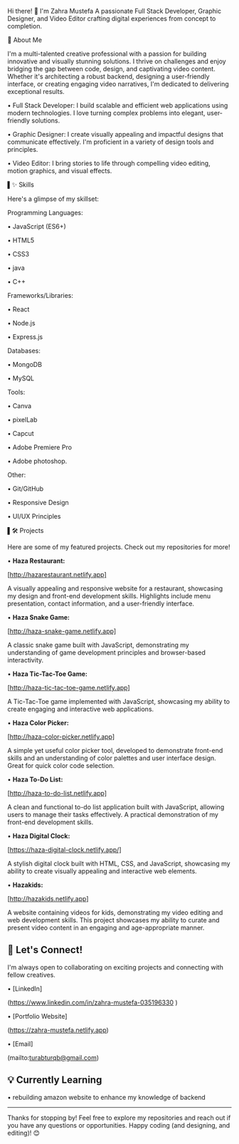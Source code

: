 Hi there! 👋 I'm Zahra Mustefa
A passionate Full Stack Developer, Graphic Designer, and Video Editor crafting digital experiences from concept to completion.

🚀 About Me

I'm a multi-talented creative professional with a passion for building innovative and visually stunning solutions. I thrive on challenges and enjoy bridging the gap between code, design, and captivating video content. Whether it's architecting a robust backend, designing a user-friendly interface, or creating engaging video narratives, I'm dedicated to delivering exceptional results.

•  Full Stack Developer: I build scalable and efficient web applications using modern technologies. I love turning complex problems into elegant, user-friendly solutions.

•  Graphic Designer: I create visually appealing and impactful designs that communicate effectively. I'm proficient in a variety of design tools and principles.

•  Video Editor: I bring stories to life through compelling video editing, motion graphics, and visual effects.

▌✨ Skills

Here's a glimpse of my skillset:

Programming Languages:

•  JavaScript (ES6+)

•  HTML5

•  CSS3

•  java

•  C++

Frameworks/Libraries:

•  React

•  Node.js

•  Express.js

Databases:

•  MongoDB

•  MySQL

Tools:

•  Canva

•  pixelLab

•  Capcut

•  Adobe Premiere Pro 

•  Adobe photoshop.


Other:

•  Git/GitHub

•  Responsive Design

•  UI/UX Principles

▌🛠️ Projects

Here are some of my featured projects. Check out my repositories for more!

•   **Haza Restaurant:**

[http://hazarestaurant.netlify.app]

A visually appealing and responsive website for a restaurant, showcasing my design and front-end development skills. Highlights include menu presentation, contact information, and a user-friendly interface.

•   **Haza Snake Game:** 

[http://haza-snake-game.netlify.app] 

A classic snake game built with JavaScript, demonstrating my understanding of game development principles and browser-based interactivity.

•   **Haza Tic-Tac-Toe Game:** 

[http://haza-tic-tac-toe-game.netlify.app] 

A Tic-Tac-Toe game implemented with JavaScript, showcasing my ability to create engaging and interactive web applications.

•   **Haza Color Picker:** 

[http://haza-color-picker.netlify.app]

A simple yet useful color picker tool, developed to demonstrate front-end skills and an understanding of color palettes and user interface design.  Great for quick color code selection.

•   **Haza To-Do List:** 

[http://haza-to-do-list.netlify.app] 

A clean and functional to-do list application built with JavaScript, allowing users to manage their tasks effectively. A practical demonstration of my front-end development skills.

•   **Haza Digital Clock:**

[https://haza-digital-clock.netlify.app/]

A stylish digital clock built with HTML, CSS, and JavaScript, showcasing my ability to create visually appealing and interactive web elements.

•   **Hazakids:** 

[http://hazakids.netlify.app]

A website containing videos for kids, demonstrating my video editing and web development skills.  This project showcases my ability to curate and present video content in an engaging and age-appropriate manner.


## 🤝 Let's Connect!

I'm always open to collaborating on exciting projects and connecting with fellow creatives.

•   [LinkedIn]

(https://www.linkedin.com/in/zahra-mustefa-035196330 )

•   [Portfolio Website]

(https://zahra-mustefa.netlify.app)

•   [Email]

(mailto:turabturqb@gmail.com)

## 💡 Currently Learning

•   rebuilding amazon website to enhance my knowledge of backend

---

Thanks for stopping by! Feel free to explore my repositories and reach out if you have any questions or opportunities. Happy coding (and designing, and editing)! 😊
